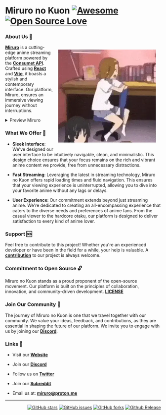 # Miruro no Kuon [![Awesome](https://cdn.jsdelivr.net/gh/sindresorhus/awesome@d7305f38d29fed78fa85652e3a63e154dd8e8829/media/badge.svg)](https://miruro.com) [![Open Source Love](https://badges.frapsoft.com/os/v1/open-source.svg?v=103)](https://github.com/Miruro-no-kuon/Miruro)

### About Us 📖

> <img src="https://github.com/Miruro-no-kuon/.github/blob/main/profile/rtw.webp" align="right" style="margin: 1rem"/>

[**Miruro**](https://miruro.com) is a cutting-edge anime streaming platform powered by the [**Consumet API**](https://github.com/consumet). Crafted using [**React**](https://react.dev/) and [**Vite**](https://vitejs.dev/), it boasts a stylish and contemporary interface. Our platform, Miruro, ensures an immersive viewing journey without interruptions.

<details>
  <summary>Preview Miruro</summary>

|                                        Home Page                                         |                                         Watch Page                                         |
| :--------------------------------------------------------------------------------------: | :----------------------------------------------------------------------------------------: |
| ![Home Page](https://github.com/Miruro-no-kuon/.github/blob/main/profile/home-page.webp) | ![Watch Page](https://github.com/Miruro-no-kuon/.github/blob/main/profile/watch-page.webp) |

</details>

### What We Offer 🫴

- **Sleek Interface**: We've designed our user interface to be intuitively navigable, clean, and minimalistic. This design choice ensures that your focus remains on the rich and vibrant anime content we provide, free from unnecessary distractions.

- **Fast Streaming**: Leveraging the latest in streaming technology, Miruro no Kuon offers rapid loading times and fluid navigation. This ensures that your viewing experience is uninterrupted, allowing you to dive into your favorite anime without any lags or delays.

- **User Experience**: Our commitment extends beyond just streaming anime. We're dedicated to creating an all-encompassing experience that caters to the diverse needs and preferences of anime fans. From the casual viewer to the hardcore otaku, our platform is designed to deliver satisfaction to every kind of anime lover.

### Support 🆘

Feel free to contribute to this project! Whether you're an experienced developer or have been in the field for a while, your help is valuable. A [**contribution**](https://github.com/Miruro-no-kuon/Miruro) to our project is always welcome.

### Commitment to Open Source 🔓

Miruro no Kuon stands as a proud proponent of the open-source movement. Our platform is built on the principles of collaboration, innovation, and community-driven development.
[**LICENSE**](https://github.com/Miruro-no-kuon/Miruro/blob/main/LICENSE)

### Join Our Community 🤝

The journey of Miruro no Kuon is one that we travel together with our community. We value your ideas, feedback, and contributions, as they are essential in shaping the future of our platform. We invite you to engage with us by joining our [**Discord**](https://discord.gg/4kfypZ96K4).

### Links 🍒

- Visit our **[Website](https://miruro.com)**

- Join our **[Discord](https://discord.gg/4kfypZ96K4)**

- Follow us on **[Twitter](https://twitter.com/miruro_official)**

- Join our **[Subreddit](https://www.reddit.com/r/miruro)**

- Email us at: **[miruro@proton.me](miruro@proton.me)**

---

<div align="right"/>
  
[![GitHub stars](https://img.shields.io/github/stars/Miruro-no-kuon/Miruro.svg?style=social&label=Stars)](https://github.com/Miruro-no-kuon/Miruro/stargazers)
[![GitHub issues](https://img.shields.io/github/issues/Miruro-no-kuon/Miruro.svg?style=social&label=Issues)](https://github.com/Miruro-no-kuon/Miruro/issues)
[![GitHub forks](https://img.shields.io/github/forks/Miruro-no-kuon/Miruro.svg?style=social&label=Fork)](https://github.com/Miruro-no-kuon/Miruro/network)
[![Github Release](https://img.shields.io/github/release/Miruro-no-Kuon/Miruro.svg?style=social&label=Release)](https://github.com/Miruro-no-kuon/Miruro/releases)
